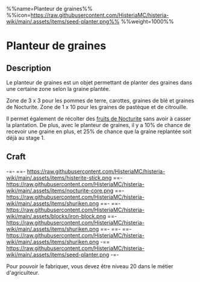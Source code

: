 %%name=Planteur de graines%%
%%icon=https://raw.githubusercontent.com/HisteriaMC/histeria-wiki/main/.assets/items/seed-planter.png%%
%%weight=1000%%

# Planteur de graines

## Description
Le planteur de graines est un objet permettant de planter des graines dans une certaine zone selon la graine plantée. 

Zone de 3 x 3 pour les pommes de terre, carottes, graines de blé et graines de Nocturite.
Zone de 1 x 10 pour les graines de pastèque et de citrouille.

Il permet également de récolter des [fruits de Nocturite](https://histeria.fr/wiki/ressources/nocturite-fruit) sans avoir à casser la plantation. De plus, avec le planteur de graines, il y a 10% de chance de recevoir une graine en plus, et 25% de chance que la graine replantée soit déjà au stage 1.

## Craft
-=-
 ==- https://raw.githubusercontent.com/HisteriaMC/histeria-wiki/main/.assets/items/histerite-stick.png
 ==- https://raw.githubusercontent.com/HisteriaMC/histeria-wiki/main/.assets/items/nocturite-core.png
 ==- https://raw.githubusercontent.com/HisteriaMC/histeria-wiki/main/.assets/items/shuriken.png
 ==- 
 ==- https://raw.githubusercontent.com/HisteriaMC/histeria-wiki/main/.assets/blocks/iron-block.png
 ==- https://raw.githubusercontent.com/HisteriaMC/histeria-wiki/main/.assets/items/shuriken.png
 ==- 
 ==- 
 ==- https://raw.githubusercontent.com/HisteriaMC/histeria-wiki/main/.assets/items/shuriken.png
 -== https://raw.githubusercontent.com/HisteriaMC/histeria-wiki/main/.assets/items/seed-planter.png
-=-

Pour pouvoir le fabriquer, vous devez être niveau 20 dans le métier d'agriculteur.
